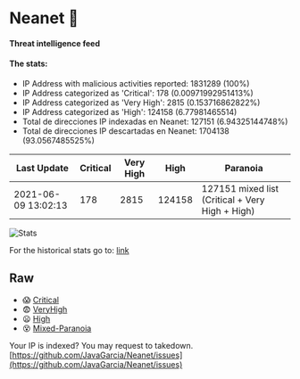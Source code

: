 # Neanet :hocho:
#### Threat intelligence feed
#### The stats:

- IP Address with malicious activities reported: 1831289 (100%)
- IP Address categorized as 'Critical':  178 (0.00971992951413%)
- IP Address categorized as 'Very High':  2815 (0.153716862822%)
- IP Address categorized as 'High':  124158 (6.77981465514)
- Total de direcciones IP indexadas en Neanet:  127151 (6.94325144748%)
- Total de direcciones IP descartadas en Neanet:  1704138 (93.0567485525%)

| Last Update | Critical | Very High | High | Paranoia |
| --- | --- | --- | --- | --- |
| 2021-06-09 13:02:13 | 178 | 2815 | 124158 | 127151 mixed list (Critical + Very High + High)|

![Stats](https://docs.google.com/spreadsheets/d/e/2PACX-1vSnaNMIXVabIpDJjufMlzH7poXnshF3mgd8Is1g9ytUEzVsP5my4Trn8f-xkoLLQ38xpL3HtmUexLo6/pubchart?oid=501124687&format=image)

For the historical stats go to: [link](/stats.csv)
## Raw
- :scream: [Critical](https://raw.githubusercontent.com/JavaGarcia/Neanet/master/blacklists/neanet_critical.txt)
- :fearful: [VeryHigh](https://raw.githubusercontent.com/JavaGarcia/Neanet/master/blacklists/neanet_veryHigh.txtt)
- :frowning: [High](https://raw.githubusercontent.com/JavaGarcia/Neanet/master/blacklists/neanet_high.txt)
- :dizzy_face: [Mixed-Paranoia](https://raw.githubusercontent.com/JavaGarcia/Neanet/master/blacklists/neanet_all.txt)


Your IP is indexed? You may request to takedown. [https://github.com/JavaGarcia/Neanet/issues](https://github.com/JavaGarcia/Neanet/issues)














































































































































































































































































































































































































































































































































































































































































































































































































































































































































































































































































































































































































































































































































































































































































































































































































































































































































































































































































































































































































































































































































































































































































































































































































































































































































































































































































































































































































































































































































































































































































































































































































































































































































































































































































































































































































































































































































































































































































































































































































































































































































































































































































































































































































































































































































































































































































































































































































































































































































































































































































































































































































































































































































































































































































































































































































































































































































































































































































































































































































































































































































































































































































































































































































































































































































































































































































































































































































































































































































































































































































































